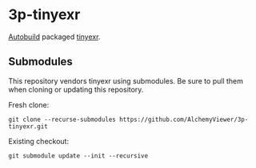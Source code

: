 # 3p-tinyexr

[Autobuild][] packaged [tinyexr][].

[Autobuild]: https://github.com/secondlife/autobuild
[tinyexr]: https://github.com/syoyo/tinyexr

## Submodules

This repository vendors tinyexr using submodules. Be sure to pull them when cloning or updating this repository.

Fresh clone:
```
git clone --recurse-submodules https://github.com/AlchemyViewer/3p-tinyexr.git
```

Existing checkout:
```
git submodule update --init --recursive
```